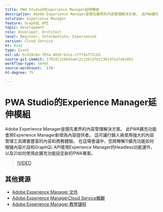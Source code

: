 ```yaml
---
title: PWA Studio的Experience Manager延伸模組
description: Adobe Experience Manager是領先業界的內容管理解決方案。 此PWA擴充功能會將Experience Manager新增為內容提供者。 這可讓行銷人員使用強大的內容管理工具建置豐富的內容和商務體驗。 在這場會議中，您將瞭解1)擴充功能如何根據內容片段和GraphQL API使用Experience Manager的Headless功能運作，以及2)如何使用此擴充功能設定新的PWA專案。
solution: Experience Manager
feature: GraphQL API
topic: Development
role: Developer, Architect
level: Beginner, Intermediate, Experienced
version: Cloud Service
kt: 9142
type: Event
exl-id: bc428c6e-703a-4826-b2ce-c7f79a772cb5
source-git-commit: 1792dc318643aec2c12613f621361d72a7a918b1
workflow-type: tm+mt
source-wordcount: '178'
ht-degree: 7%

---
```


# PWA Studio的Experience Manager延伸模組

Adobe Experience Manager是領先業界的內容管理解決方案。 此PWA擴充功能會將Experience Manager新增為內容提供者。 這可讓行銷人員使用強大的內容管理工具建置豐富的內容和商務體驗。 在這場會議中，您將瞭解1)擴充功能如何根據內容片段和GraphQL API使用Experience Manager的Headless功能運作，以及2)如何使用此擴充功能設定新的PWA專案。

>[!VIDEO](https://video.tv.adobe.com/v/337581/?quality=12&learn=on&hidetitle=true)

## 其他資源

- [Adobe Experience Manager 文件](https://experienceleague.adobe.com/docs/experience-manager-cloud-service.html)
- [Adobe Experience ManagerCloud Service概觀](https://experienceleague.adobe.com/docs/experience-manager-cloud-service/overview/home.html)
- [Adobe Experience Manager 教學課程](https://experienceleague.adobe.com/docs/experience-manager-tutorials.html)
